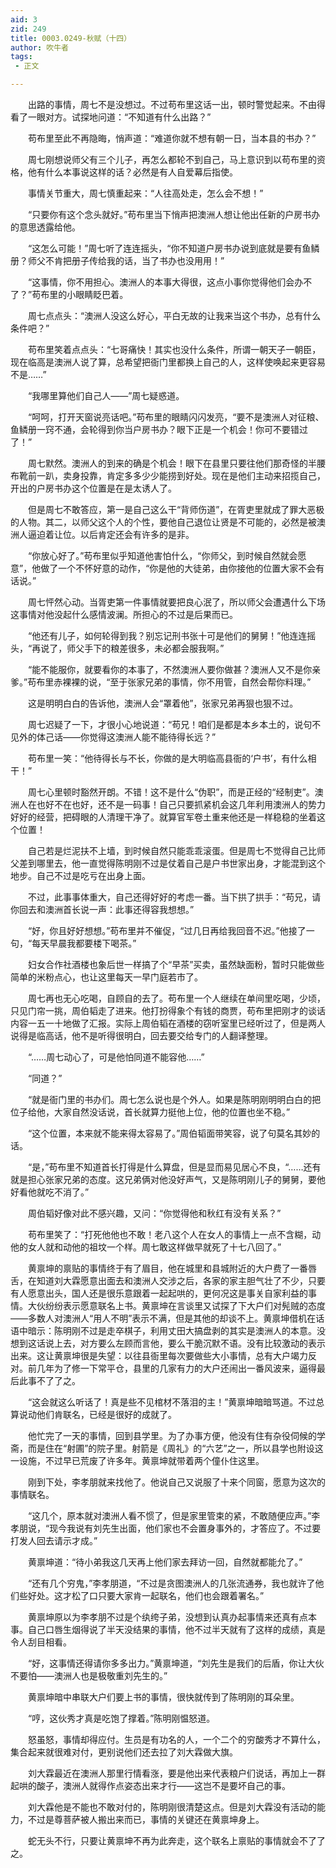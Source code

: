 ```yaml
---
aid: 3
zid: 249
title: 0003.0249-秋赋（十四）
author: 吹牛者
tags: 
 - 正文

---
```




　　出路的事情，周七不是没想过。不过苟布里这话一出，顿时警觉起来。不由得看了一眼对方。试探地问道：“不知道有什么出路？”

　　苟布里至此不再隐晦，悄声道：“难道你就不想有朝一日，当本县的书办？”

　　周七刚想说师父有三个儿子，再怎么都轮不到自己，马上意识到以苟布里的资格，他有什么本事说这样的话？必然是有人自爱幕后指使。

　　事情关节重大，周七慎重起来：“人往高处走，怎么会不想！”

　　“只要你有这个念头就好。”苟布里当下悄声把澳洲人想让他出任新的户房书办的意思透露给他。

　　“这怎么可能！”周七听了连连摇头，“你不知道户房书办说到底就是要有鱼鳞册？师父不肯把册子传给我的话，当了书办也没用用！”

　　“这事情，你不用担心。澳洲人的本事大得很，这点小事你觉得他们会办不了？”苟布里的小眼睛眨巴着。

　　周七点点头：“澳洲人没这么好心，平白无故的让我来当这个书办，总有什么条件吧？”

　　苟布里笑着点点头：“七哥痛快！其实也没什么条件，所谓一朝天子一朝臣，现在临高是澳洲人说了算，总希望把衙门里都换上自己的人，这样使唤起来更容易不是……”

　　“我哪里算他们自己人——”周七疑惑道。

　　“呵呵，打开天窗说亮话吧。”苟布里的眼睛闪闪发亮，“要不是澳洲人对征粮、鱼鳞册一窍不通，会轮得到你当户房书办？眼下正是一个机会！你可不要错过了！”

　　周七默然。澳洲人的到来的确是个机会！眼下在县里只要往他们那奇怪的半腰布靴前一趴，卖身投靠，肯定多多少少能捞到好处。现在是他们主动来招揽自己，开出的户房书办这个位置是在是太诱人了。

　　但是周七不敢答应，第一是自己这么干“背师伤道”，在胥吏里就成了罪大恶极的人物。其二，以师父这个人的个性，要他自己退位让贤是不可能的，必然是被澳洲人逼迫着让位。以后肯定还会有许多的是非。

　　“你放心好了。”苟布里似乎知道他害怕什么，“你师父，到时候自然就会愿意”，他做了一个不怀好意的动作，“你是他的大徒弟，由你接他的位置大家不会有话说。”

　　周七怦然心动。当胥吏第一件事情就要把良心泯了，所以师父会遭遇什么下场这事情对他没起什么感情波澜。所担心的不过是后果而已。

　　“他还有儿子，如何轮得到我？别忘记刑书张十可是他们的舅舅！”他连连摇头，“再说了，师父手下的粮差很多，未必都会服我啊。”

　　“能不能服你，就要看你的本事了，不然澳洲人要你做甚？澳洲人又不是你亲爹。”苟布里赤裸裸的说，“至于张家兄弟的事情，你不用管，自然会帮你料理。”

　　这是明明白白的告诉他，澳洲人会“罩着他”，张家兄弟再狠也狠不过。

　　周七迟疑了一下，才很小心地说道：“苟兄！咱们是都是本乡本土的，说句不见外的体己话——你觉得这澳洲人能不能待得长远？”

　　苟布里一笑：“他待得长与不长，你做的是大明临高县衙的‘户书’，有什么相干！”

　　周七心里顿时豁然开朗。不错！这不是什么“伪职”，而是正经的“经制吏”。澳洲人在也好不在也好，还不是一码事！自己只要抓紧机会这几年利用澳洲人的势力好好的经营，把碍眼的人清理干净了。就算官军卷土重来他还是一样稳稳的坐着这个位置！

　　自己若是烂泥扶不上墙，到时候自然只能乖乖滚蛋。但是周七不觉得自己比师父差到哪里去，他一直觉得陈明刚不过是仗着自己是户书世家出身，才能混到这个地步。自己不过是吃亏在出身上面。

　　不过，此事事体重大，自己还得好好的考虑一番。当下拱了拱手：“苟兄，请你回去和澳洲首长说一声：此事还得容我想想。”

　　“好，你且好好想想。”苟布里并不催促，“过几日再给我回音不迟。”他接了一句，“每天早晨我都要楼下喝茶。”

　　妇女合作社酒楼也象后世一样搞了个“早茶”买卖，虽然缺面粉，暂时只能做些简单的米粉点心，也让这里每天一早门庭若市了。

　　周七再也无心吃喝，自顾自的去了。苟布里一个人继续在单间里吃喝，少顷，只见门帘一挑，周伯韬走了进来。他打扮得象个有钱的商贾，苟布里把刚才的谈话内容一五一十地做了汇报。实际上周伯韬在酒楼的窃听室里已经听过了，但是两人说得是临高话，他不是听得很明白，回去要交给专门的人翻译整理。

　　“……周七动心了，可是他怕同道不能容他……”

　　“同道？”

　　“就是衙门里的书办们。周七怎么说也是个外人。如果是陈明刚明明白白的把位子给他，大家自然没话说，首长就算力挺他上位，他的位置也坐不稳。”

　　“这个位置，本来就不能来得太容易了。”周伯韬面带笑容，说了句莫名其妙的话。

　　“是，”苟布里不知道首长打得是什么算盘，但是显而易见居心不良，“……还有就是担心张家兄弟的态度。这兄弟俩对他没好声气，又是陈明刚儿子的舅舅，要他好看他就吃不消了。”

　　周伯韬好像对此不感兴趣，又问：“你觉得他和秋红有没有关系？”

　　苟布里笑了：“打死他他也不敢！老八这个人在女人的事情上一点不含糊，动他的女人就和动他的祖坟一个样。周七敢这样做早就死了十七八回了。”

　　黄禀坤的禀贴的事情终于有了眉目，他在城里和县城附近的大户费了一番唇舌，在知道刘大霖愿意出面去和澳洲人交涉之后，各家的家主胆气壮了不少，只要有人愿意出头，国人还是很乐意跟着一起起哄的，更何况这是事关自家利益的事情。大伙纷纷表示愿意联名上书。黄禀坤在言谈里又试探了下大户们对髡贼的态度——多数人对澳洲人“用人不明”表示不满，但是其他的却谈不上。黄禀坤借机在话语中暗示：陈明刚不过是走卒棋子，利用丈田大搞盘剥的其实是澳洲人的本意。没想到这话说上去，对方要么左顾而言他，要么干脆沉默不语。没有比较激动的表示出来。这让黄禀坤很是失望：以往县衙里每次要做些大小事情，总有大户竭力反对。前几年为了修一下常平仓，县里的几家有力的大户还闹出一番风波来，逼得最后此事不了了之。

　　“这会就这么听话了！真是些不见棺材不落泪的主！”黄禀坤暗暗骂道。不过总算说动他们肯联名，已经是很好的成就了。

　　他忙完了一天的事情，回到县学里。为了办事方便，他没有住有杂役伺候的学斋，而是住在“射圃”的院子里。射箭是《周礼》的“六艺”之一，所以县学也附设这一设施，不过早已荒废了许多年。黄禀坤就带着两个僮仆住这里。

　　刚到下处，李孝朋就来找他了。他说自己又说服了十来个同窗，愿意为这次的事情联名。

　　“这几个，原本就对澳洲人看不惯了，但是家里管束的紧，不敢随便应声。”李孝朋说，“现今我说有刘先生出面，他们家也不会置身事外的，才答应了。不过要打发人回去请示才成。”

　　黄禀坤道：“待小弟我这几天再上他们家去拜访一回，自然就都能允了。”

　　“还有几个穷鬼，”李孝朋道，“不过是贪图澳洲人的几张流通券，我也就许了他们些好处。这才松了口只要大家肯一起联名，他们也会跟着署名。”

　　黄禀坤原以为李孝朋不过是个纨绔子弟，没想到认真办起事情来还真有点本事。自己口唇生烟得说了半天没结果的事情，他不过半天就有了这样的成绩，真是令人刮目相看。

　　“好，这事情还得请你多多出力。”黄禀坤道，“刘先生是我们的后盾，你让大伙不要怕——澳洲人也是极敬重刘先生的。”

　　黄禀坤暗中串联大户们要上书的事情，很快就传到了陈明刚的耳朵里。

　　“哼，这伙秀才真是吃饱了撑着。”陈明刚愠怒道。

　　怒虽怒，事情却得应付。生员是有功名的人，一个二个的穷酸秀才不算什么，集合起来就很难对付，更别说他们还去拉了刘大霖做大旗。

　　刘大霖最近在澳洲人那里行情看涨，要是他出来代表粮户们说话，再加上一群起哄的酸子，澳洲人就得作点姿态出来才行——这岂不是要坏自己的事。

　　刘大霖他是不能也不敢对付的，陈明刚很清楚这点。但是刘大霖没有活动的能力，不过是尊菩萨被人搬出来而已，事情的关键还在黄禀坤身上。

　　蛇无头不行，只要让黄禀坤不再为此奔走，这个联名上禀贴的事情就会不了了之。


